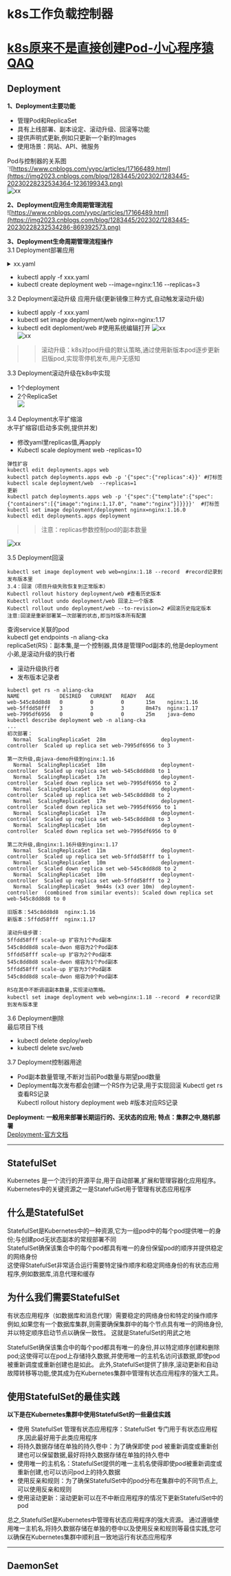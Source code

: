 # k8s工作负载控制器
# [k8s原来不是直接创建Pod-小心程序猿QAQ](https://www.toutiao.com/article/7235184706738962948/)  
## Deployment
**1、Deployment主要功能**    
- 管理Pod和ReplicaSet
- 具有上线部署、副本设定、滚动升级、回滚等功能  
- 提供声明式更新,例如只更新一个新的Images 
- 使用场景：网站、API、微服务  
 
Pod与控制器的关系图  
`![https://www.cnblogs.com/yypc/articles/17166489.html](https://img2023.cnblogs.com/blog/1283445/202302/1283445-20230228232534364-1236199343.png)  
![xx](https://ask.qcloudimg.com/http-save/yehe-6193404/dvsz4q57wz.png?imageView2/2/w/1200)   

**2、Deployment应用生命周期管理流程**  
![https://www.cnblogs.com/yypc/articles/17166489.html](https://img2023.cnblogs.com/blog/1283445/202302/1283445-20230228232534286-869392573.png) 

**3、Deployment生命周期管理流程操作**  
3.1 Deployment部署应用 
<details>
  <summary>xx.yaml</summary>
  <pre><code>
apiVersion: apps/v1
kind: Deployment
metadata:
  name: web
  namespace: aliang-cka
spec:
 replicas: 3 #pod副本预期数量 
 selector:
  matchLabels:
   app: web
 template:
  metadata:
   labels:
     app: web # Pod的副本标签
  spec:
   containers:
   - name: web
     image: nginx:1.16
  </code></pre>
</details>  

- kubectl apply -f xxx.yaml  
- kubectl create deployment web --image=nginx:1.16 --replicas=3  
 
3.2 Deployment滚动升级 
应用升级(更新镜像三种方式,自动触发滚动升级)  
- kubectl apply -f xxx.yaml  
- kubectl set image deployment/web nginx=nginx:1.17
- kubectl edit deploment/web #使用系统编辑打开
![xx](https://img2023.cnblogs.com/blog/1283445/202302/1283445-20230228233041523-1343991503.png)  
![xx](https://ask.qcloudimg.com/http-save/yehe-6193404/64et9h881a.png?imageView2/2/w/1200)     
>>滚动升级：k8s对pod升级的默认策略,通过使用新版本pod逐步更新旧版pod,实现零停机发布,用户无感知   

3.3 Deployment滚动升级在k8s中实现  
- 1个deployment  
- 2个ReplicaSet  
![](https://img2023.cnblogs.com/blog/1283445/202302/1283445-20230228233041495-195266682.png)  
 
3.4 Deployment水平扩缩溶  
水平扩缩容(启动多实例,提供并发)  
- 修改yaml里replicas值,再apply  
- Kubectl scale deployment web -replicas=10 
```
弹性扩容  
kubectl edit deployments.apps web  
kubectl patch deployments.apps ewb -p '{"spec":{"replicas":4}}' #打标签
kubectl scale deployment/web  --replicas=1  
更新 
kubectl patch deployments.apps web -p '{"spec":{"template":{"spec":{"containers":[{"image":"nginx:1.17.0", "name":"nginx"}]}}}}'  #打标签  
kubectl set image deployment/deployment nginx=nginx:1.16.0   
kubectl edit deployments.apps deployment
```
>>注意：replicas参数控制pod的副本数量  

![xx](https://img2023.cnblogs.com/blog/1283445/202302/1283445-20230228233847579-488572200.png)  

3.5 Deployment回滚  
```
kubectl set image deployment web web=nginx:1.18 --record  #record记录到发布版本里
3.4：回滚（项目升级失败恢复到正常版本） 
Kubectl rollout history deployment/web #查看历史版本  
Kubectl rollout undo deployment/web 回滚上一个版本   
Kubectl rollout undo deployment/web --to-revision=2 #回滚历史指定版本  
注意:回滚是重新部署某一次部署的状态,即当时版本所有配置  
```
查询service关联的pod      
kubectl get endpoints -n aliang-cka  
replicaSet(RS)：副本集,是一个控制器,具体是管理Pod副本的,他是deployment小弟,是滚动升级的执行者  
- 滚动升级执行者  
- 发布版本记录者  
```
kubectl get rs -n aliang-cka
NAME             DESIRED   CURRENT   READY   AGE
web-545c8dd8d8   0         0         0       15m    nginx:1.16
web-5ffdd58fff   3         3         3       8m47s  nginx:1.17
web-7995df6956   0         0         0       25m    java-demo
kubectl describe deployment web -n aliang-cka
...
初次部署：
  Normal  ScalingReplicaSet  28m                  deployment-controller  Scaled up replica set web-7995df6956 to 3

第一次升级,由java-demo升级到nginx:1.16
  Normal  ScalingReplicaSet  18m                  deployment-controller  Scaled up replica set web-545c8dd8d8 to 1
  Normal  ScalingReplicaSet  17m                  deployment-controller  Scaled down replica set web-7995df6956 to 2
  Normal  ScalingReplicaSet  17m                  deployment-controller  Scaled up replica set web-545c8dd8d8 to 2
  Normal  ScalingReplicaSet  17m                  deployment-controller  Scaled down replica set web-7995df6956 to 1
  Normal  ScalingReplicaSet  17m                  deployment-controller  Scaled up replica set web-545c8dd8d8 to 3
  Normal  ScalingReplicaSet  16m                  deployment-controller  Scaled down replica set web-7995df6956 to 0

第二次升级,由nginx:1.16升级到nginx:1.17
  Normal  ScalingReplicaSet  11m                  deployment-controller  Scaled up replica set web-5ffdd58fff to 1
  Normal  ScalingReplicaSet  10m                  deployment-controller  Scaled down replica set web-545c8dd8d8 to 2
  Normal  ScalingReplicaSet  10m                  deployment-controller  Scaled up replica set web-5ffdd58fff to 2
  Normal  ScalingReplicaSet  9m44s (x3 over 10m)  deployment-controller  (combined from similar events): Scaled down replica set web-545c8dd8d8 to 0

旧版本：545c8dd8d8  nginx:1.16
新版本：5ffdd58fff  nginx:1.17

滚动升级步骤：
5ffdd58fff scale-up 扩容为1个Pod副本
545c8dd8d8 scale-dwon 缩容为2个Pod副本
5ffdd58fff scale-up 扩容为2个Pod副本
545c8dd8d8 scale-dwon 缩容为1个Pod副本
5ffdd58fff scale-up 扩容为3个Pod副本
545c8dd8d8 scale-dwon 缩容为0个Pod副本

RS在其中不断调谐副本数量,实现滚动策略。
kubectl set image deployment web web=nginx:1.18 --record  # record记录到发布版本里
```
3.6 Deployment删除   
最后项目下线    
- kubectl delete deploy/web  
- kubectl delete svc/web  

3.7 Deployment控制器用途  
- Pod副本数量管理,不断对当前Pod数量与期望pod数量  
- Deployment每次发布都会创建一个RS作为记录,用于实现回滚 
Kubectl get rs 查看RS记录  
Kubectl rollout history deployment web #版本对应RS记录  

**Deployment: 一般用来部署长期运行的、无状态的应用; 特点：集群之中,随机部署**  
[Deployment-官方文档](https://kubernetes.io/zh-cn/docs/concepts/workloads/controllers/deployment/)  

---

## StatefulSet
Kubernetes 是一个流行的开源平台,用于自动部署,扩展和管理容器化应用程序。 Kubernetes中的关键资源之一是StatefulSet用于管理有状态应用程序  
## 什么是StatefulSet
StatefulSet是Kubernetes中的一种资源,它为一组pod中的每个pod提供唯一的身份;与创建pod无状态副本的常规部署不同  
StatefulSet确保该集合中的每个pod都具有唯一的身份保留pod的顺序并提供稳定的网络身份  
这使得StatefulSet非常适合运行需要特定操作顺序和稳定网络身份的有状态应用程序,例如数据库,消息代理和缓存  

## 为什么我们需要StatefulSet
有状态应用程序（如数据库和消息代理）需要稳定的网络身份和特定的操作顺序  
例如,如果您有一个数据库集群,则需要确保集群中的每个节点具有唯一的网络身份,并以特定顺序启动节点以确保一致性。 这就是StatefulSet的用武之地  

StatefulSet确保该集合中的每个pod都具有唯一的身份,并以特定顺序创建和删除pod;这使得可以在pod上存储持久数据,并使用唯一的主机名访问该数据,即使pod被重新调度或重新创建也是如此。 此外,StatefulSet提供了排序,滚动更新和自动故障转移等功能,使其成为在Kubernetes集群中管理有状态应用程序的强大工具。

## 使用StatefulSet的最佳实践
**以下是在Kubernetes集群中使用StatefulSet的一些最佳实践**  
- 使用 StatefulSet 管理有状态应用程序：StatefulSet 专门用于有状态应用程序,因此最好用于此类应用程序
- 将持久数据存储在单独的持久卷中：为了确保即使 pod 被重新调度或重新创建也可以保留数据,最好将持久数据存储在单独的持久卷中
- 使用唯一的主机名：StatefulSet提供的唯一主机名使得即使pod被重新调度或重新创建,也可以访问pod上的持久数据
- 使用反亲和规则：为了确保StatefulSet中的pod分布在集群中的不同节点上,可以使用反亲和规则
- 使用滚动更新：滚动更新可以在不中断应用程序的情况下更新StatefulSet中的pod  

总之,StatefulSet是Kubernetes中管理有状态应用程序的强大资源。 通过遵循使用唯一主机名,将持久数据存储在单独的卷中以及使用反亲和规则等最佳实践,您可以确保在Kubernetes集群中顺利且一致地运行有状态应用程序


---

## DaemonSet

